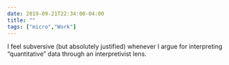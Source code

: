 ```yaml
---
date: 2019-09-21T22:34:00-04:00
title: ""
tags: ["micro","Work"]
---
```

I feel subversive (but absolutely justified) whenever I argue for interpreting “quantitative” data through an interpretivist lens.

